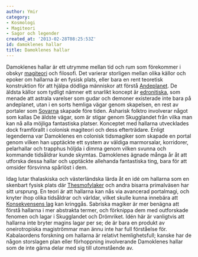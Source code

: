```yaml
---
author: Ymir
category:
- Kosmologi
- Magiteori
- Sagor och legender
created_at: '2013-02-28T08:25:53Z'
id: damoklenes hallar
title: Damoklenes hallar
---
```

Damoklenes hallar är ett utrymme mellan tid och rum som förekommer i obskyr [magiteori] och filosofi. Det varierar storligen mellan olika källor och epoker om hallarna är en fysisk plats, eller bara en rent teoretisk konstruktion för att hjälpa dödliga människor att förstå [Andeplanet]. De äldsta källor som tydligt nämner ett snarlikt koncept är [edronitiska], som menade att astrala varelser som gudar och demoner existerade inte bara på andeplanet, utan i en sorts hemliga vägar genom skapelsen, en rest av portaler som [Sovarna] skapade före tiden. Asharisk folktro involverar något som kallas De äldste vägar, som är stigar genom Skugglandet från vilka man kan nå alla möjliga fantastiska platser. Konceptet med hallarna utvecklades dock framförallt i colonisk magiteori och dess efterträdare. Enligt legenderna var Damoklenes en colonisk tidsmagiker som skapade en portal genom vilken han upptäckte ett system av väldiga marmorsalar, korridorer, pelarhallar och trapphus höljda i dimma genom vilken svunna och kommande tidsåldrar kunde skymtas. Damoklenes ägnade många år åt att utforska dessa hallar och upptäckte allehanda fantastiska ting, bara för att omsider försvinna spårlöst i dem.

Idag lutar thalaskiska och västerländska lärda åt en idé om hallarna som en skenbart fysisk plats där [Thesmofylaker] och andra bisarra primalväsen har sitt ursprung. En teori är att hallarna kan nås via avancerad portalmagi, och knyter ihop olika tidsåldrar och världar, vilket skulle kunna innebära att [Konsekvensens lag] kan kringgås. Sabriska magiker är mer benägna att förstå hallarna i mer abstrakta termer, och förknippa dem med outforskade fenomen och lagar i Skugglandet och Drömriket. Idén här är vanligtvis att hallarna inte bryter magins lagar per se; de är bara en produkt av oneirotropiska magiströmmar man ännu inte har full förståelse för. Kabalaordens forskning om hallarna är relativt hemlighetsfull; kanske har de någon storslagen plan eller förhoppning involverande Damoklenes hallar som de inte gärna delar med sig till utomstående av.

  [magiteori]: Teoretisk_magi
  [Andeplanet]: Andeplanet
  [edronitiska]: Edronitiska_imperiet
  [Sovarna]: Sovarna
  [Thesmofylaker]: Thesmofylaker
  [Konsekvensens lag]: Magins_lagar